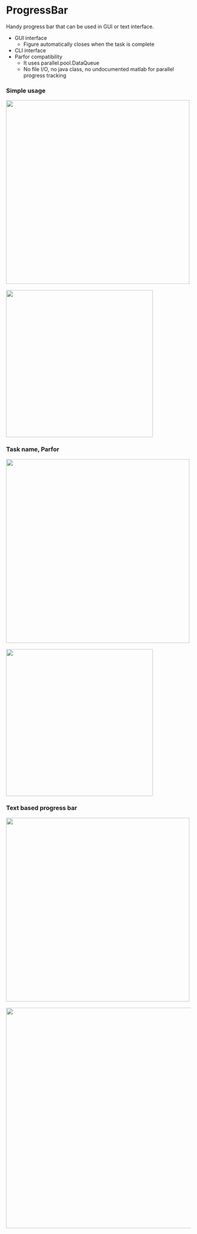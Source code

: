 # ProgressBar

Handy progress bar that can be used in GUI or text interface.

- GUI interface
  - Figure automatically closes when the task is complete
- CLI interface
- Parfor compatibility
  - It uses parallel.pool.DataQueue
  - No file I/O, no java class, no undocumented matlab for parallel progress tracking


### Simple usage

<img width="500" src="https://github.com/elgar328/matlab-code-examples/assets/93251045/76f292bb-3bec-430f-be27-f10f2ac29c7c">  
<br> <br>
<img width="400" src="https://github.com/elgar328/matlab-code-examples/assets/93251045/b1e0e70c-40df-44e6-8c2f-963eca586dd7">  


### Task name, Parfor

<img width="500" src="https://github.com/elgar328/matlab-code-examples/assets/93251045/b39d2d97-cefb-46da-9a5c-e790bf676bbc">  
<br> <br>
<img width="400" src="https://github.com/elgar328/matlab-code-examples/assets/93251045/a1293838-36b5-4375-a69a-42e4bfe94018">  


### Text based progress bar

<img width="500" src="https://github.com/elgar328/matlab-code-examples/assets/93251045/2217b426-1907-411b-8b11-af512c20b25b">  
<br> <br>
<img width="600" src="https://github.com/elgar328/matlab-code-examples/assets/93251045/08df69d2-f074-47da-b4cb-7eca3f37a7de">  

